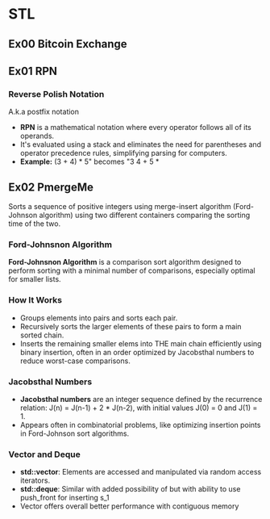 # STL

## Ex00 Bitcoin Exchange


## Ex01 RPN
### Reverse Polish Notation
A.k.a postfix notation
* **RPN** is a mathematical notation where every operator follows all of its operands.
* It's evaluated using a stack and eliminates the need for parentheses and operator precedence rules, simplifying parsing for computers.
* **Example:** (3 + 4) * 5" becomes "3 4 + 5 *

## Ex02 PmergeMe
Sorts a sequence of positive integers using merge-insert algorithm (Ford-Johnson algorithm) using two different containers comparing the sorting time of the two.

### Ford-Johnsnon Algorithm
**Ford-Johnsnon Algorithm** is a comparison sort algorithm designed to perform sorting with a minimal number of comparisons, especially optimal for smaller lists.

### How It Works
* Groups elements into pairs and sorts each pair.
* Recursively sorts the larger elements of these pairs to form a main sorted chain.
* Inserts the remaining smaller elems into THE main chain efficiently using binary insertion, often in an order optimized by Jacobsthal numbers to reduce worst-case comparisons.

### Jacobsthal Numbers
* **Jacobsthal numbers** are an integer sequence defined by the recurrence relation: J(n) = J(n-1) + 2 * J(n-2), with initial values J(0) = 0 and J(1) = 1.
* Appears often in combinatorial problems, like optimizing insertion points in Ford-Johnson sort algorithms.

### Vector and Deque
* **std::vector**: Elements are accessed and manipulated via random access iterators.
* **std::deque**: Similar with added possibility of but with ability to use push_front for inserting s_1
* Vector offers overall better performance with contiguous memory